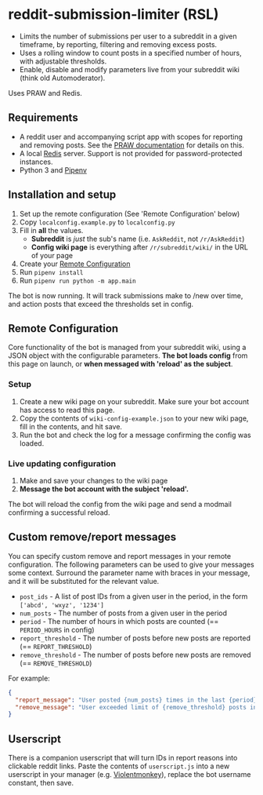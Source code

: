 # reddit-submission-limiter (RSL)
- Limits the number of submissions per user to a subreddit in a given timeframe, by reporting, filtering and removing excess posts. 
- Uses a rolling window to count posts in a specified number of hours, with adjustable thresholds. 
- Enable, disable and modify parameters live from your subreddit wiki (think old Automoderator).

Uses PRAW and Redis.

## Requirements
- A reddit user and accompanying script app with scopes for reporting and removing posts. See the [PRAW documentation](https://praw.readthedocs.io/en/latest/index.html) for details on this.
- A local [Redis](https://redis.io/) server. Support is not provided for password-protected instances.
- Python 3 and [Pipenv](https://pipenv.pypa.io/en/latest/)

## Installation and setup
1. Set up the remote configuration (See 'Remote Configuration' below)
2. Copy `localconfig.example.py` to `localconfig.py`
3. Fill in **all** the values. 
   - **Subreddit** is _just_ the sub's name (i.e. `AskReddit`, not `/r/AskReddit`)
   - **Config wiki page** is everything after `/r/subreddit/wiki/` in the URL of your page
4. Create your [Remote Configuration](https://github.com/jack-webb/reddit-submission-limiter?tab=readme-ov-file#remote-configuration)
5. Run `pipenv install`
6. Run `pipenv run python -m app.main`

The bot is now running. It will track submissions make to /new over time, and action posts that exceed the thresholds set in config.

## Remote Configuration
Core functionality of the bot is managed from your subreddit wiki, using a JSON object with the configurable parameters. **The bot loads config** from this page on launch, or **when messaged with 'reload' as the subject**.

### Setup
1. Create a new wiki page on your subreddit. Make sure your bot account has access to read this page.
2. Copy the contents of `wiki-config-example.json` to your new wiki page, fill in the contents, and hit save.
3. Run the bot and check the log for a message confirming the config was loaded.

### Live updating configuration
1. Make and save your changes to the wiki page
2. **Message the bot account with the subject 'reload'.** 

The bot will reload the config from the wiki page and send a modmail confirming a successful reload.

## Custom remove/report messages
You can specify custom remove and report messages in your remote configuration. The following parameters can be used to give your messages some context. Surround the parameter name with braces in your message, and it will be substituted for the relevant value.
- `post_ids` - A list of post IDs from a given user in the period, in the form `['abcd', 'wxyz', '1234']`
- `num_posts` - The number of posts from a given user in the period
- `period` - The number of hours in which posts are counted (== `PERIOD_HOURS` in config)
- `report_threshold` - The number of posts before new posts are reported (== `REPORT_THRESHOLD`)
- `remove_threshold` - The number of posts before new posts are removed (== `REMOVE_THRESHOLD`)

For example:
```json
{
  "report_message": "User posted {num_posts} times in the last {period} hours | {post_ids}",
  "remove_message": "User exceeded limit of {remove_threshold} posts in {period}h"
}
```

## Userscript
There is a companion userscript that will turn IDs in report reasons into clickable reddit links. Paste the contents of `userscript.js` into a new userscript in your manager (e.g. [Violentmonkey](https://violentmonkey.github.io/)), replace the bot username constant, then save.
